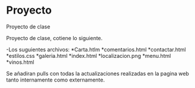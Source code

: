# Proyecto
Proyecto de clase

Proyecto  de clase, cotiene lo siguiente.

-Los  suguientes  archivos:
*Carta.htlm
*comentarios.html
*contactar.html
*estilos.css
*galeria.html
*index.html
*localizacion.png
*menu.html
*vinos.html


Se añadiran pulls con todas la actualizaciones realizadas en la pagina web tanto internamente como externamente.
